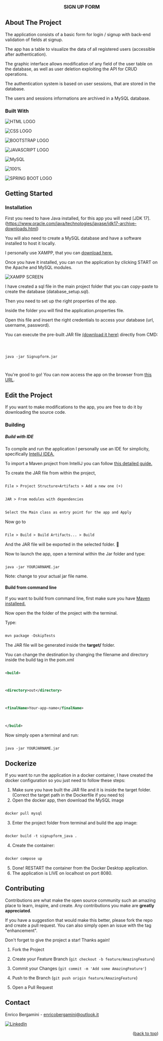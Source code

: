   
  

<a  name="readme-top"  id="readme-top"></a>

  

  

<h3  align="center">SIGN UP FORM</h3>

  

  

  

<!-- ABOUT THE PROJECT -->

## About The Project

  

The application consists of a basic form for login / signup with back-end validation of fields at signup.

The app has a table to visualize the data of all registered users (accessible after authentication).

The graphic interface allows modification of any field of the user table on the database, as well as user deletion exploiting the API for CRUD operations.

The authentication system is based on user sessions, that are stored in the database.

The users and sessions informations are archived in a MySQL database.

  
  

### Built With

  

![HTML LOGO](https://img.shields.io/badge/HTML5-E34F26?style=for-the-badge&logo=HTML5&logoColor=FFF)

  

![CSS LOGO](https://img.shields.io/badge/CSS3-1572B6?style=for-the-badge&logo=CSS3)

  

![BOOTSTRAP LOGO](https://img.shields.io/badge/BOOTSTRAP-7952B3?style=for-the-badge&logo=Bootstrap&logoColor=FFF)

  
  

![JAVASCRIPT LOGO](https://img.shields.io/badge/Java-Script-F7DF1E?style=for-the-badge&logo=Javascript)

  

![MySQL](https://img.shields.io/badge/mysql-000000?style=for-the-badge&logo=mysql&logoColor=white)

  

  

![100% ](https://img.shields.io/badge/-JAVA-violet?style=for-the-badge)

  

![SPRING BOOT LOGO](https://img.shields.io/badge/Spring-BOOT-6DB33F?style=for-the-badge&logo=Spring-Boot&logoColor=FFF)

  

  

  

<!-- GETTING STARTED -->

  

  

## Getting Started

  

  

  

  

  

### Installation

  

First you need to have Java installed, for this app you will need [JDK 17].(https://www.oracle.com/java/technologies/javase/jdk17-archive-downloads.html)

  
  

You will also need to create a MySQL database and have a software installed to host it locally.

I personally use XAMPP, that you can [download here.](https://www.apachefriends.org/download)

Once you have it installed, you can run the application by clicking START on the Apache and MySQL modules.

  

![XAMPP SCREEN](https://i.postimg.cc/zfDb5csn/xampp.png)

  
  

I have created a sql file in the main project folder that you can copy-paste to create the database (database_setup.sql).

Then you need to set up the right properties of the app.

Inside the folder you will find the application.properties file.

Open this file and insert the right credentials to access your database (url, username, password).

You can execute the pre-built JAR file [(download it here)](https://kdrive.infomaniak.com/app/share/965911/07ae7f0f-5fe9-433a-9872-369080049b5f) directly from CMD:

  
  

```xml

  

java -jar Signupform.jar

  

```

  

  

<!-- USAGE EXAMPLES -->

  

You're good to go! You can now access the app on the browser from [this URL](http://localhost:8080/app/).

  
  

## Edit the Project

If you want to make modifications to the app, you are free to do it by downloading the source code.

  
  

### Building

##### Build with IDE

To compile and run the application I personally use an IDE for simplicity, specifically [IntelliJ IDEA.](https://www.jetbrains.com/idea/download/?section=windows)

To import a Maven project from IntelliJ you can follow [this detailed guide.](https://www.jetbrains.com/guide/java/tutorials/working-with-maven/importing-a-project/)

To create the JAR file from within the project,

```xml

File > Project Structure>Artifacts > Add a new one (+)

```

```xml

JAR > From modules with dependencies

```

```xml

Select the Main class as entry point for the app and Apply

```

Now go to

```xml

File > Build > Build Artifacts... > Build

```

And the JAR file will be exported in the selected folder. 🎉

Now to launch the app, open a terminal within the Jar folder and type:

```xml

java -jar YOURJARNAME.jar

```

Note: change to your actual jar file name.

#### Build from command line

If you want to build from command line, first make sure you have [Maven installeed.](https://maven.apache.org/install.html)

Now open the the folder of the project with the terminal.

Type:

```xml

mvn package -DskipTests

```

  

The JAR file will be generated inside the **target/** folder.

You can change the destination by changing the filename and directory inside the build tag in the pom.xml

```xml

<build>

  

<directory>out</directory>

  

<finalName>Your-app-name</finalName>

  

</build>

```

Now simply open a terminal and run:

```xml

java -jar YOURJARNAME.jar

```
## Dockerize
If you want to run the application in a docker container, I have created the docker configuration so you just need to follow these steps:
1) Make sure you have built the JAR file and it is inside the target folder. (Correct the target path in the Dockerfile if you need to)
2)  Open the docker app, then download the MySQL image
```xml

docker pull mysql

```
3)  Enter the project folder from terminal and build the app image:
```xml

docker build -t signupform_java .

```
4) Create the container:
```xml

docker compose up

```
5) Done! RESTART the container from the Docker Desktop application.
6) The application is LIVE on localhost on port 8080.
  
  
  

## Contributing

  

  

  

Contributions are what make the open source community such an amazing place to learn, inspire, and create. Any contributions you make are **greatly appreciated**.

  

  

  

If you have a suggestion that would make this better, please fork the repo and create a pull request. You can also simply open an issue with the tag "enhancement".

  

  

Don't forget to give the project a star! Thanks again!

  

  

  

1. Fork the Project

  

  

2. Create your Feature Branch (`git checkout -b feature/AmazingFeature`)

  

  

3. Commit your Changes (`git commit -m 'Add some AmazingFeature'`)

  

  

4. Push to the Branch (`git push origin feature/AmazingFeature`)

  

  

5. Open a Pull Request

  

  

  

  

  

<!-- CONTACT -->

  

  

## Contact

  

  

  

Enrico Bergamini - enricobergamini@outlook.it

  

  

[![LinkedIn][linkedin-shield]][linkedin-url]

  

  

  

<p  align="right">(<a  href="#readme-top">back to top</a>)</p>

  

  

  

<!-- MARKDOWN LINKS & IMAGES -->

  

  

<!-- https://www.markdownguide.org/basic-syntax/#reference-style-links -->

  

  

[contributors-shield]: https://img.shields.io/github/contributors/othneildrew/Best-README-Template.svg?style=for-the-badge

  

  

[contributors-url]: https://github.com/othneildrew/Best-README-Template/graphs/contributors

  

  

[forks-shield]: https://img.shields.io/github/forks/othneildrew/Best-README-Template.svg?style=for-the-badge

  

  

[forks-url]: https://github.com/othneildrew/Best-README-Template/network/members

  

  

[stars-shield]: https://img.shields.io/github/stars/othneildrew/Best-README-Template.svg?style=for-the-badge

  

  

[stars-url]: https://github.com/othneildrew/Best-README-Template/stargazers

  

  

[issues-shield]: https://img.shields.io/github/issues/othneildrew/Best-README-Template.svg?style=for-the-badge

  

[HTML-url]: https://img.shields.io/badge/HTML5-E34F26?style=for-the-badge&logo=html5&logoColor=whit

  

[issues-url]: https://github.com/othneildrew/Best-README-Template/issues

  

  

[license-shield]: https://img.shields.io/github/license/othneildrew/Best-README-Template.svg?style=for-the-badge

  

  

[license-url]: https://github.com/othneildrew/Best-README-Template/blob/master/LICENSE.txt

  

  

[linkedin-shield]: https://img.shields.io/badge/-LinkedIn-black.svg?style=for-the-badge&logo=linkedin&colorB=555

  

  

[linkedin-url]: https://linkedin.com/in/enrico-bergamini

  

  

[product-screenshot]: images/screenshot.png

  

  

[Next.js]: https://img.shields.io/badge/next.js-000000?style=for-the-badge&logo=nextdotjs&logoColor=white

  

  

[Next-url]: https://nextjs.org/

  

  

[React.js]: https://img.shields.io/badge/React-20232A?style=for-the-badge&logo=react&logoColor=61DAFB

  

  

[React-url]: https://reactjs.org/

  

  

[Vue.js]: https://img.shields.io/badge/Vue.js-35495E?style=for-the-badge&logo=vuedotjs&logoColor=4FC08D

  

  

[Vue-url]: https://vuejs.org/

  

  

[Angular.io]: https://img.shields.io/badge/Angular-DD0031?style=for-the-badge&logo=angular&logoColor=white

  

  

[Angular-url]: https://angular.io/

  

  

[Svelte.dev]: https://img.shields.io/badge/Svelte-4A4A55?style=for-the-badge&logo=svelte&logoColor=FF3E00

  

  

[Svelte-url]: https://svelte.dev/

  

  

[Laravel.com]: https://img.shields.io/badge/Laravel-FF2D20?style=for-the-badge&logo=laravel&logoColor=white

  

  

[Laravel-url]: https://laravel.com

  

  

[Bootstrap.com]: https://img.shields.io/badge/Bootstrap-563D7C?style=for-the-badge&logo=bootstrap&logoColor=white

  

  

[Bootstrap-url]: https://getbootstrap.com

  

  

[JQuery.com]: https://img.shields.io/badge/jQuery-0769AD?style=for-the-badge&logo=jquery&logoColor=white

  

  

[JQuery-url]: https://jquery.com

  

[CSS-url]: https://img.shields.io/badge/CSS3-1572B6?style=for-the-badge&logo=css3&logoColor=whit

  

[JAVASCRIPT-url]: https://img.shields.io/badge/JavaScript-F7DF1E?style=for-the-badge&logo=javascript&logoColor=black